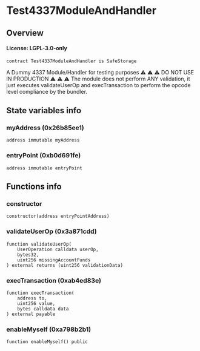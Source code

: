 # Test4337ModuleAndHandler

## Overview

#### License: LGPL-3.0-only

```solidity
contract Test4337ModuleAndHandler is SafeStorage
```

A Dummy 4337 Module/Handler for testing purposes
⚠️ ⚠️ ⚠️ DO NOT USE IN PRODUCTION ⚠️ ⚠️ ⚠️
The module does not perform ANY validation, it just executes validateUserOp and execTransaction
to perform the opcode level compliance by the bundler.
## State variables info

### myAddress (0x26b85ee1)

```solidity
address immutable myAddress
```


### entryPoint (0xb0d691fe)

```solidity
address immutable entryPoint
```


## Functions info

### constructor

```solidity
constructor(address entryPointAddress)
```


### validateUserOp (0x3a871cdd)

```solidity
function validateUserOp(
    UserOperation calldata userOp,
    bytes32,
    uint256 missingAccountFunds
) external returns (uint256 validationData)
```


### execTransaction (0xab4ed83e)

```solidity
function execTransaction(
    address to,
    uint256 value,
    bytes calldata data
) external payable
```


### enableMyself (0xa798b2b1)

```solidity
function enableMyself() public
```


